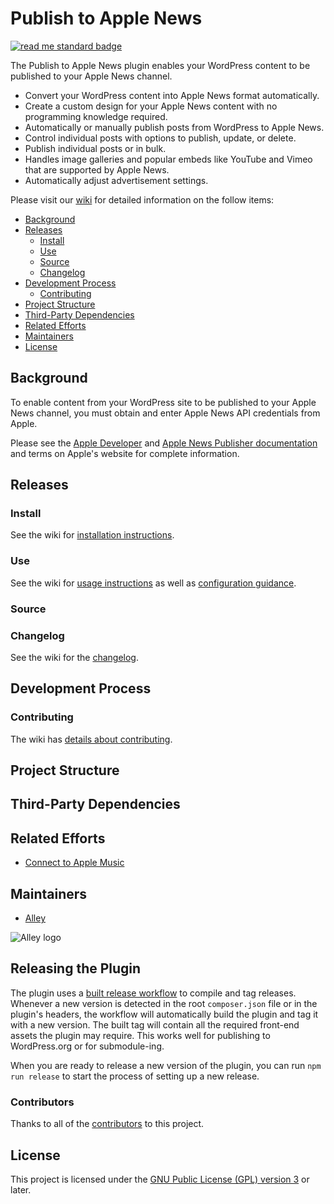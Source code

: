 # Publish to Apple News

[![read me standard badge](https://img.shields.io/badge/readme%20style-standard-brightgreen.svg?style=flat-square)](https://github.com/RichardLitt/standard-readme)

The Publish to Apple News plugin enables your WordPress content to be published to your Apple News channel.

- Convert your WordPress content into Apple News format automatically.
- Create a custom design for your Apple News content with no programming knowledge required.
- Automatically or manually publish posts from WordPress to Apple News.
- Control individual posts with options to publish, update, or delete.
- Publish individual posts or in bulk.
- Handles image galleries and popular embeds like YouTube and Vimeo that are supported by Apple News.
- Automatically adjust advertisement settings.

Please visit our [wiki](https://github.com/alleyinteractive/apple-news/wiki) for detailed information on the follow items:

- [Background](#background)
- [Releases](#Releases)
	- [Install](#install)
	- [Use](#use)
	- [Source](#from-source)
	- [Changelog](#changelog)
- [Development Process](#development-process)
	- [Contributing](#contributing)
- [Project Structure](#project-structure)
- [Third-Party Dependencies](#third-party-dependencies)
- [Related Efforts](#related-efforts)
- [Maintainers](#maintainers)
- [License](#license)

## Background

To enable content from your WordPress site to be published to your Apple News channel, you must obtain and enter Apple News API credentials from Apple.

Please see the [Apple Developer](https://developer.apple.com/) and [Apple News Publisher documentation](https://developer.apple.com/news-publisher/) and terms on Apple's website for complete information.

## Releases

### Install
See the wiki for [installation instructions](https://github.com/alleyinteractive/apple-news/wiki/Installation).

###	Use
See the wiki for [usage instructions](https://github.com/alleyinteractive/apple-news/wiki/Usage) as well as [configuration guidance](https://github.com/alleyinteractive/apple-news/wiki/Configuration).

###	Source

###	Changelog
See the wiki for the [changelog](https://github.com/alleyinteractive/apple-news/wiki/Changelog).

## Development Process

###	Contributing
The wiki has [details about contributing](https://github.com/alleyinteractive/apple-news/wiki/Contributing).

## Project Structure

## Third-Party Dependencies

## Related Efforts
- [Connect to Apple Music](https://github.com/alleyinteractive/apple-music)

## Maintainers
- [Alley](https://github.com/alleyinteractive)

![Alley logo](https://avatars.githubusercontent.com/u/1733454?s=200&v=4)

## Releasing the Plugin

The plugin uses a [built release workflow](./.github/workflows/built-release.yml)
to compile and tag releases. Whenever a new version is detected in the root
`composer.json` file or in the plugin's headers, the workflow will automatically
build the plugin and tag it with a new version. The built tag will contain all
the required front-end assets the plugin may require. This works well for
publishing to WordPress.org or for submodule-ing.

When you are ready to release a new version of the plugin, you can run
`npm run release` to start the process of setting up a new release.

### Contributors
Thanks to all of the [contributors](CONTRIBUTORS.md) to this project.

## License
This project is licensed under the
[GNU Public License (GPL) version 3](LICENSE) or later.
